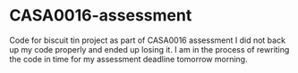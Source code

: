 # CASA0016-assessment
Code for biscuit tin project as part of CASA0016 assessment
I did not back up my code properly and ended up losing it. I am in the process of rewriting the code in time for my assessment deadline tomorrow morning.